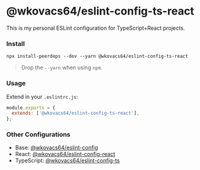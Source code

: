 # @wkovacs64/eslint-config-ts-react

This is my personal ESLint configuration for TypeScript+React projects.

### Install

```
npx install-peerdeps --dev --yarn @wkovacs64/eslint-config-ts-react
```

> Drop the `--yarn` when using `npm`.

### Usage

Extend in your `.eslintrc.js`:

```js
module.exports = {
  extends: ['@wkovacs64/eslint-config-ts-react'],
};
```

### Other Configurations

- Base: [@wkovacs64/eslint-config](https://github.com/eslint-config)
- React:
  [@wkovacs64/eslint-config-react](https://github.com/wkovacs64/eslint-config-react)
- TypeScript:
  [@wkovacs64/eslint-config-ts](https://github.com/wkovacs64/eslint-config-ts)
